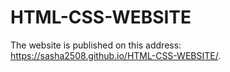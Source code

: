 # HTML-CSS-WEBSITE
The website is published on this address:
https://sasha2508.github.io/HTML-CSS-WEBSITE/.
